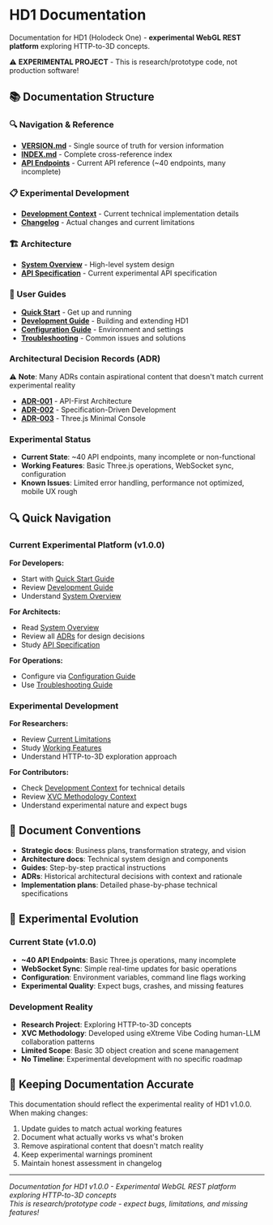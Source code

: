 # HD1 Documentation

Documentation for HD1 (Holodeck One) - **experimental WebGL REST platform** exploring HTTP-to-3D concepts.

⚠️ **EXPERIMENTAL PROJECT** - This is research/prototype code, not production software!

## 📚 Documentation Structure

### 🔍 Navigation & Reference
- **[VERSION.md](VERSION.md)** - Single source of truth for version information
- **[INDEX.md](INDEX.md)** - Complete cross-reference index
- **[API Endpoints](api/ENDPOINTS.md)** - Current API reference (~40 endpoints, many incomplete)

### 📋 Experimental Development
- **[Development Context](../CLAUDE.md)** - Current technical implementation details
- **[Changelog](../CHANGELOG.md)** - Actual changes and current limitations

### 🏗️ Architecture
- **[System Overview](architecture/overview.md)** - High-level system design
- **[API Specification](../src/schemas/hd1-api.yaml)** - Current experimental API specification

### 📖 User Guides
- **[Quick Start](guides/quick-start.md)** - Get up and running
- **[Development Guide](guides/development.md)** - Building and extending HD1
- **[Configuration Guide](guides/configuration.md)** - Environment and settings
- **[Troubleshooting](guides/troubleshooting.md)** - Common issues and solutions

### Architectural Decision Records (ADR)
⚠️ **Note**: Many ADRs contain aspirational content that doesn't match current experimental reality
- **[ADR-001](adr/001-api-first-architecture.md)** - API-First Architecture
- **[ADR-002](adr/002-specification-driven-development.md)** - Specification-Driven Development
- **[ADR-003](adr/003-threejs-minimal-console.md)** - Three.js Minimal Console

### Experimental Status
- **Current State**: ~40 API endpoints, many incomplete or non-functional
- **Working Features**: Basic Three.js operations, WebSocket sync, configuration
- **Known Issues**: Limited error handling, performance not optimized, mobile UX rough

## 🔍 Quick Navigation

### Current Experimental Platform (v1.0.0)
**For Developers:**
- Start with [Quick Start Guide](guides/quick-start.md)
- Review [Development Guide](guides/development.md)
- Understand [System Overview](architecture/overview.md)

**For Architects:**
- Read [System Overview](architecture/overview.md)
- Review all [ADRs](adr/) for design decisions
- Study [API Specification](../src/api.yaml)

**For Operations:**
- Configure via [Configuration Guide](guides/configuration.md)
- Use [Troubleshooting Guide](guides/troubleshooting.md)

### Experimental Development
**For Researchers:**
- Review [Current Limitations](../CHANGELOG.md#what-s-broken-missing)
- Study [Working Features](../CHANGELOG.md#what-actually-works)
- Understand HTTP-to-3D exploration approach

**For Contributors:**
- Check [Development Context](../CLAUDE.md) for technical details
- Review [XVC Methodology Context](../README.md#development)
- Understand experimental nature and expect bugs

## 📖 Document Conventions

- **Strategic docs**: Business plans, transformation strategy, and vision
- **Architecture docs**: Technical system design and components
- **Guides**: Step-by-step practical instructions
- **ADRs**: Historical architectural decisions with context and rationale
- **Implementation plans**: Detailed phase-by-phase technical specifications

## 🔄 Experimental Evolution

### Current State (v1.0.0)
- **~40 API Endpoints**: Basic Three.js operations, many incomplete
- **WebSocket Sync**: Simple real-time updates for basic operations
- **Configuration**: Environment variables, command line flags working
- **Experimental Quality**: Expect bugs, crashes, and missing features

### Development Reality
- **Research Project**: Exploring HTTP-to-3D concepts
- **XVC Methodology**: Developed using eXtreme Vibe Coding human-LLM collaboration patterns
- **Limited Scope**: Basic 3D object creation and scene management
- **No Timeline**: Experimental development with no specific roadmap

## 🔄 Keeping Documentation Accurate

This documentation should reflect the experimental reality of HD1 v1.0.0. When making changes:

1. Update guides to match actual working features
2. Document what actually works vs what's broken
3. Remove aspirational content that doesn't match reality
4. Keep experimental warnings prominent
5. Maintain honest assessment in changelog

---

*Documentation for HD1 v1.0.0 - Experimental WebGL REST platform exploring HTTP-to-3D concepts*  
*This is research/prototype code - expect bugs, limitations, and missing features!*